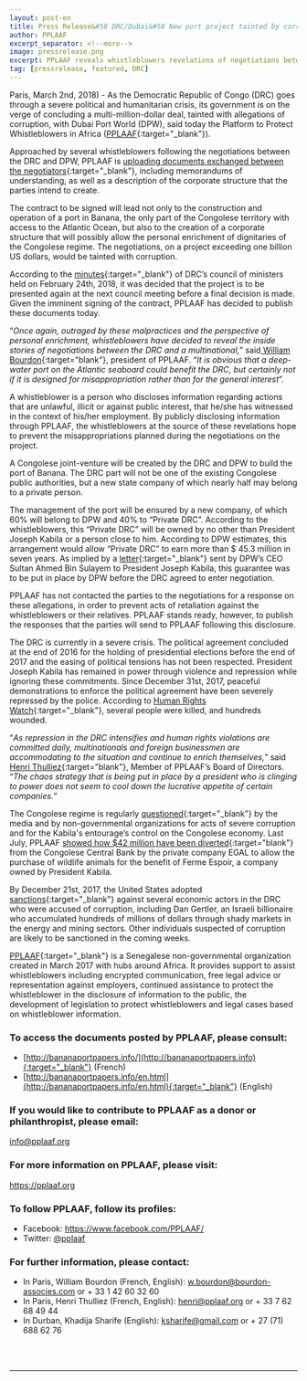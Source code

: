 ```yaml
---
layout: post-en
title: Press Release&#58 DRC/Dubai&#58 New port project tainted by corruption charges
author: PPLAAF
excerpt_separator: <!--more-->
image: pressrelease.png
excerpt: PPLAAF reveals whistleblowers revelations of negotiations between the DRC government and Dubai Port World
tag: [pressrelease, featured, DRC]
---
```


Paris, March 2nd, 2018) - As the Democratic Republic of Congo (DRC) goes through a severe political and humanitarian crisis, its government is on the verge of concluding a multi-million-dollar deal, tainted with allegations of corruption, with Dubai Port World (DPW), said today the Platform to Protect Whistleblowers in Africa ([PPLAAF](https://pplaaf.org/){:target="_blank"}).

Approached by several whistleblowers following the negotiations between the DRC and DPW, PPLAAF is [uploading documents exchanged between the negotiators](http://bananaportpapers.info/){:target="_blank"}, including memorandums of understanding, as well as a description of the corporate structure that the parties intend to create.

The contract to be signed will lead not only to the construction and operation of a port in Banana, the only part of the Congolese territory with access to the Atlantic Ocean, but also to the creation of a corporate structure that will possibly allow the personal enrichment of dignitaries of the Congolese regime. The negotiations, on a project exceeding one billion US dollars, would be tainted with corruption.

According to the [minutes](http://bananaportpapers.info/annexures/fr/annexe12-compte-rendu-du-conseil-des-ministres-du-21fev2018.pdf){:target="_blank"} of DRC’s council of ministers held on February 24th, 2018, it was decided that the project is to be presented again at the next council meeting before a final decision is made. Given the imminent signing of the contract, PPLAAF has decided to publish these documents today.

“_Once again, outraged by these malpractices and the perspective of personal enrichment, whistleblowers have decided to reveal the inside stories of negotiations between the DRC and a multinational,_” said[ William Bourdon](https://pplaaf.org/who-we-are.html){:target="blank"}, president of PPLAAF. “_It is obvious that a deep-water port on the Atlantic seaboard could benefit the DRC, but certainly not if it is designed for misappropriation rather than for the general interest_”.

A whistleblower is a person who discloses information regarding actions that are unlawful, illicit or against public interest, that he/she has witnessed in the context of his/her employment. By publicly disclosing information through PPLAAF, the whistleblowers at the source of these revelations hope to prevent the misappropriations planned during the negotiations on the project.

A Congolese joint-venture will be created by the DRC and DPW to build the port of Banana. The DRC part will not be one of the existing Congolese public authorities, but a new state company of which nearly half may belong to a private person.

The management of the port will be ensured by a new company, of which 60% will belong to DPW and 40% to “Private DRC”. According to the whistleblowers, this “Private DRC” will be owned by no other than President Joseph Kabila or a person close to him. According to DPW estimates, this arrangement would allow “Private DRC” to earn more than $ 45.3 million in seven years. As implied by a [letter](http://bananaportpapers.info/annexures/fr/annexe2-lettre-du-04.10.16-envoyee-par-le-sultan-au-president-kabila.pdf){:target="_blank"} sent by DPW’s CEO Sultan Ahmed Bin Sulayem to President Joseph Kabila, this guarantee was to be put in place by DPW before the DRC agreed to enter negotiation.

PPLAAF has not contacted the parties to the negotiations for a response on these allegations, in order to prevent acts of retaliation against the whistleblowers or their relatives. PPLAAF stands ready, however, to publish the responses that the parties will send to PPLAAF following this disclosure.

The DRC is currently in a severe crisis. The political agreement concluded at the end of 2016 for the holding of presidential elections before the end of 2017 and the easing of political tensions has not been respected. President Joseph Kabila has remained in power through violence and repression while ignoring these commitments. Since December 31st, 2017, peaceful demonstrations to enforce the political agreement have been severely repressed by the police. According to [Human Rights Watch](https://www.hrw.org/fr/news/2018/01/20/rd-congo-les-forces-de-securite-ont-tire-sur-des-fideles-catholiques){:target="_blank"}, several people were killed, and hundreds wounded.

“_As repression in the DRC intensifies and human rights violations are committed daily, multinationals and foreign businessmen are accommodating to the situation and continue to enrich themselves,_” said [Henri Thulliez](https://twitter.com/HenriThulliez){:target="blank"}, Member of PPLAAF’s Board of Directors. “_The chaos strategy that is being put in place by a president who is clinging to power does not seem to cool down the lucrative appetite of certain companies._”

The Congolese regime is regularly [questioned](https://www.hrw.org/news/2017/10/10/dr-congo-us-eu-should-expand-targeted-sanctions){:target="_blank"} by the media and by non-governmental organizations for acts of severe corruption and for the Kabila's entourage’s control on the Congolese economy. Last July, PPLAAF [showed how $42 million have been diverted](http://lumumbapapers.info/){:target="blank"} from the Congolese Central Bank by the private company EGAL to allow the purchase of wildlife animals for the benefit of Ferme Espoir, a company owned by President Kabila.

By December 21st, 2017, the United States adopted [sanctions](https://home.treasury.gov/news/press-releases/sm0243){:target="_blank"} against several economic actors in the DRC who were accused of corruption, including Dan Gertler, an Israeli billionaire who accumulated hundreds of millions of dollars through shady markets in the energy and mining sectors. Other individuals suspected of corruption are likely to be sanctioned in the coming weeks.

[PPLAAF](https://pplaaf.org){:target="_blank"} is a Senegalese non-governmental organization created in March 2017 with hubs around Africa. It provides support to assist whistleblowers including encrypted communication, free legal advice or representation against employers, continued assistance to protect the whistleblower in the disclosure of information to the public, the development of legislation to protect whistleblowers and legal cases based on whistleblower information.

### To access the documents posted by PPLAAF, please consult:
* [http://bananaportpapers.info/](http://bananaportpapers.info){:target="_blank"} (French)
* [http://bananaportpapers.info/en.html](http://bananaportpapers.info/en.html){:target="_blank"} (English)

### If you would like to contribute to PPLAAF as a donor or philanthropist, please email:
[info@pplaaf.org](mailto:info@pplaaf.org) 

### For more information on PPLAAF, please visit:
<https://pplaaf.org>

### To follow PPLAAF, follow its profiles:
- Facebook: <https://www.facebook.com/PPLAAF/>
- Twitter: [@pplaaf](https://twitter.com/pplaaf)

### For further information, please contact:
- In Paris, William Bourdon (French, English): [w.bourdon@bourdon-associes.com](mailto:w.bourdon@bourdon-associes.com) or + 33 1 42 60 32 60
- In Paris, Henri Thulliez (French, English): [henri@pplaaf.org](mailto:henri@pplaaf.org) or + 33 7 62 68 49 44
- In Durban, Khadija Sharife (English): [ksharife@gmail.com](mailto:ksharife@gmail.com) or + 27 (71) 688 62 76 



<br>
<br>

----------------------